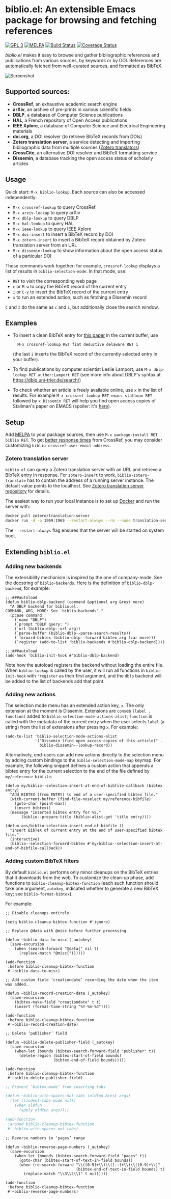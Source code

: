 # biblio.el: An extensible Emacs package for browsing and fetching references
[![GPL 3](https://img.shields.io/badge/license-GPLv3-blue.svg)](COPYING)
[![MELPA](https://melpa.org/packages/biblio-badge.svg)](https://melpa.org/#/biblio)
[![Build Status](https://travis-ci.org/cpitclaudel/biblio.el.svg?branch=master)](https://travis-ci.org/cpitclaudel/biblio.el)
[![Coverage Status](https://coveralls.io/repos/github/cpitclaudel/biblio.el/badge.svg?branch=master)](https://coveralls.io/github/cpitclaudel/biblio.el?branch=master)

*biblio.el* makes it easy to browse and gather bibliographic references and
publications from various sources, by keywords or by DOI.  References are
automatically fetched from well-curated sources, and formatted as BibTeX.

![Screenshot](etc/screenshots/biblio.el.png)

## Supported sources:

* **CrossRef**, an exhaustive academic search engine
* **arXiv**, an archive of pre-prints in various scientific fields
* **DBLP**, a database of Computer Science publications
* **HAL**, a French repository of Open Access publications
* **IEEE Xplore**, a database of Computer Science and Electrical Engineering materials
* **doi.org**, a DOI resolver (to retrieve BibTeX records from DOIs)
* **Zotero translation server**, a service detecting and importing bibliographic data from multiple sources ([Zotero translators](https://www.zotero.org/support/translators))
* **CrossCite**, an alternative DOI resolver and BibTeX formatting service
* **Dissemin**, a database tracking the open access status of scholarly articles

## Usage

Quick start: `M-x biblio-lookup`.  Each source can also be accessed independently:

* `M-x crossref-lookup` to query CrossRef
* `M-x arxiv-lookup` to query arXiv
* `M-x dblp-lookup` to query DBLP
* `M-x hal-lookup` to query HAL
* `M-x ieee-lookup` to query IEEE Xplore
* `M-x doi-insert` to insert a BibTeX record by DOI
* `M-x zotero-insert` to insert a BibTeX record obtained by Zotero translation server from an URL
* `M-x dissemin-lookup` to show information about the open access status of a
  particular DOI

These commands work together: for example, `crossref-lookup` displays a
list of results in `biblio-selection-mode`.  In that mode, use:

* `RET` to visit the corresponding web page
* `c` or `M-w` to copy the BibTeX record of the current entry
* `i` or `C-y` to insert the BibTeX record of the current entry
* `x` to run an extended action, such as fetching a Dissemin record

`C` and `I` do the same as `c` and `i`, but additionally close the search window.

## Examples

* To insert a clean BibTeX entry for
  [this paper](https://doi.org/10.1145/2676726.2677006) in the current buffer,
  use

        M-x crossref-lookup RET fiat deductive delaware RET i

  (the last `i` inserts the BibTeX record of the currently selected entry in your buffer).

* To find publications by computer scientist Leslie Lamport, use `M-x
  dblp-lookup RET author:Lamport RET` (see more info about DBLP's syntax at
  <https://dblp.uni-trier.de/search/>)

* To check whether an article is freely available online, use `x` in the list of
  results.  For example `M-x crossref-lookup RET emacs stallman RET` followed by
  `x Dissemin RET` will help you find open access copies of Stallman's paper on
  EMACS (spoiler: it's [here](https://hdl.handle.net/1721.1/5736)).

## Setup

Add [MELPA](https://melpa.org/#/getting-started) to your package sources, then
use `M-x package-install RET biblio RET`.  To get [better response
times](https://github.com/CrossRef/rest-api-doc#etiquette) from CrossRef, you
may consider customizing `biblio-crossref-user-email-address`.

### Zotero translation server

`biblio.el` can query a Zotero translation server with an URL and retrieve a BibTeX entry in response. For `zotero-insert` to work, `biblio-zotero-translate` has to contain the address of a running server instance. The default value points to the localhost. See [Zotero translation server repository](https://github.com/zotero/translation-server) for details.

The easiest way to run your local instance is to set up [Docker](https://www.docker.com/) and run the server with:

```sh
docker pull zotero/translation-server
docker run -d -p 1969:1969 --restart-always --rm --name translation-server zotero/translation-server
```

The `--restart-always` flag ensures that the server will be started on system boot.

## Extending `biblio.el`

### Adding new backends

The extensibility mechanism is inspired by the one of company-mode.  See the
docstring of `biblio-backends`.  Here is the definition of `biblio-dblp-backend`,
for example:

```elisp
;;;###autoload
(defun biblio-dblp-backend (command &optional arg &rest more)
  "A DBLP backend for biblio.el.
COMMAND, ARG, MORE: See `biblio-backends'."
  (pcase command
    (`name "DBLP")
    (`prompt "DBLP query: ")
    (`url (biblio-dblp--url arg))
    (`parse-buffer (biblio-dblp--parse-search-results))
    (`forward-bibtex (biblio-dblp--forward-bibtex arg (car more)))
    (`register (add-to-list 'biblio-backends #'biblio-dblp-backend))))

;;;###autoload
(add-hook 'biblio-init-hook #'biblio-dblp-backend)
```

Note how the autoload registers the backend without loading the entire file.
When `biblio-lookup` is called by the user, it will run all functions in
`biblio-init-hook` with `'register` as their first argument, and the `dblp`
backend will be added to the list of backends add that point.

### Adding new actions

The selection mode menu has an extended action key, `x`.  The only extension at
the moment is Dissemin. Extensions are `cons`es `(label . function)` added to
`biblio-selection-mode-actions-alist`; `function` is called with the metadata of
the current entry when the user selects `label` (a string) from the list of
extensions after pressing `x`.  For example:

```emacs-lisp
(add-to-list 'biblio-selection-mode-actions-alist
             '("Dissemin (find open access copies of this article)" .
               biblio-dissemin--lookup-record))
```

Alternatively, end-users can add new actions directly to the selection menu by
adding custom bindings to the `biblio-selection-mode-map` keymap.  For example,
the following snippet defines a custom action that appends a bibtex entry for
the current selection to the end of the file defined by `my/reference-bibfile`:

```emacs-lisp
(defun my/biblio--selection-insert-at-end-of-bibfile-callback (bibtex entry)
  "Add BIBTEX (from ENTRY) to end of a user-specified bibtex file."
  (with-current-buffer (find-file-noselect my/reference-bibfile)
    (goto-char (point-max))
    (insert bibtex))
  (message "Inserted bibtex entry for %S."
	   (biblio--prepare-title (biblio-alist-get 'title entry))))

(defun ans/biblio-selection-insert-end-of-bibfile ()
  "Insert BibTeX of current entry at the end of user-specified bibtex file."
  (interactive)
  (biblio--selection-forward-bibtex #'my/biblio--selection-insert-at-end-of-bibfile-callback))
```

### Adding custom BibTeX filters

By default `biblio.el` performs only minor cleanups on the BibTeX entries that it downloads from the web.  To customize the clean-up phase, add functions to `biblio-cleanup-bibtex-function` (each such function should take one argument, `autokey`, indicated whether to generate a new BibTeX key; see `biblio-format-bibtex`).

For example:

```elisp
;; Disable cleanups entirely

(setq biblio-cleanup-bibtex-function #'ignore)
```

```elisp
;; Replace @data with @misc before further processing

(defun ~biblio-data-to-misc (_autokey)
  (save-excursion
    (when (search-forward "@data{" nil t)
      (replace-match "@misc{"))))))

(add-function
 :before biblio-cleanup-bibtex-function
 #'~biblio-data-to-misc)
```

```elisp
;; Add custom field ‘creationdate’ recording the date when the item was added.

(defun ~biblio-record-creation-date (_autokey)
  (save-excursion
    (bibtex-make-field "creationdate" t t)
    (insert (format-time-string "%Y-%m-%d"))))

(add-function
 :before biblio-cleanup-bibtex-function
 #'~biblio-record-creation-date)
```

```elisp
;; Delete ‘publisher’ field

(defun ~biblio-delete-publisher-field (_autokey)
  (save-excursion
    (when-let (bounds (bibtex-search-forward-field "publisher" t))
      (delete-region (bibtex-start-of-field bounds)
                     (bibtex-end-of-field bounds)))))

(add-function
 :before biblio-cleanup-bibtex-function
 #'~biblio-delete-publisher-field)
```

```bibtex
;; Prevent ‘bibtex-mode’ from inserting tabs

(defun ~biblio-with-spaces-not-tabs (oldfun &rest args)
  (let ((indent-tabs-mode nil))
    (when oldfun
      (apply oldfun args))))

(add-function
 :around biblio-cleanup-bibtex-function
 #'~biblio-with-spaces-not-tabs)
```

```elisp
;; Reverse numbers in ‘pages’ range

(defun ~biblio-reverse-page-numbers (_autokey)
  (save-excursion
    (when-let (bounds (bibtex-search-forward-field "pages" t))
      (goto-char (bibtex-start-of-text-in-field bounds))
      (when (re-search-forward "\\([0-9]+\\)\\([-–]+\\)\\([0-9]+\\)"
                               (bibtex-end-of-text-in-field bounds) t)
        (replace-match "\\3\\2\\1" t nil)))))

(add-function
 :before biblio-cleanup-bibtex-function
 #'~biblio-reverse-page-numbers)
```
